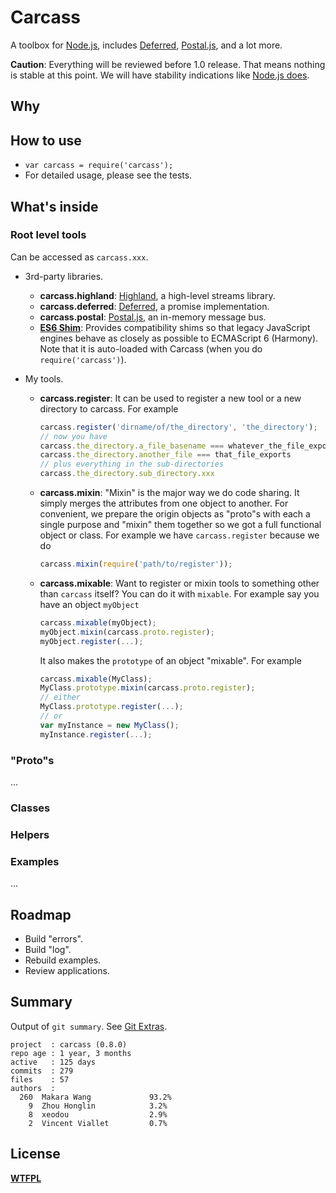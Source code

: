 # Carcass

A toolbox for [Node.js](http://nodejs.org/), includes [Deferred](https://github.com/medikoo/deferred), [Postal.js](https://github.com/postaljs/postal.js), and a lot more.

__Caution__: Everything will be reviewed before 1.0 release. That means nothing is stable at this point. We will have stability indications like [Node.js does](http://nodejs.org/api/documentation.html#documentation_stability_index).

## Why

## How to use

* `var carcass = require('carcass');`
* For detailed usage, please see the tests.

## What's inside

### Root level tools

Can be accessed as `carcass.xxx`.

* 3rd-party libraries.
    * __carcass.highland__: [Highland](https://github.com/caolan/highland), a high-level streams library.
    * __carcass.deferred__: [Deferred](https://github.com/medikoo/deferred), a promise implementation.
    * __carcass.postal__: [Postal.js](https://github.com/postaljs/postal.js), an in-memory message bus.
    * __[ES6 Shim](https://github.com/paulmillr/es6-shim)__: Provides compatibility shims so that legacy JavaScript engines behave as closely as possible to ECMAScript 6 (Harmony). Note that it is auto-loaded with Carcass (when you do `require('carcass')`).

* My tools.
    * __carcass.register__: It can be used to register a new tool or a new directory to carcass. For example

        ```js
        carcass.register('dirname/of/the_directory', 'the_directory');
        // now you have
        carcass.the_directory.a_file_basename === whatever_the_file_exports
        carcass.the_directory.another_file === that_file_exports
        // plus everything in the sub-directories
        carcass.the_directory.sub_directory.xxx
        ```

    * __carcass.mixin__: "Mixin" is the major way we do code sharing. It simply merges the attributes from one object to another. For convenient, we prepare the origin objects as "proto"s with each a single purpose and "mixin" them together so we got a full functional object or class. For example we have `carcass.register` because we do

        ```js
        carcass.mixin(require('path/to/register'));
        ```

    * __carcass.mixable__: Want to register or mixin tools to something other than `carcass` itself? You can do it with `mixable`. For example say you have an object `myObject`

        ```js
        carcass.mixable(myObject);
        myObject.mixin(carcass.proto.register);
        myObject.register(...);
        ```

        It also makes the `prototype` of an object "mixable". For example

        ```js
        carcass.mixable(MyClass);
        MyClass.prototype.mixin(carcass.proto.register);
        // either
        MyClass.prototype.register(...);
        // or
        var myInstance = new MyClass();
        myInstance.register(...);
        ```

### "Proto"s

...

### Classes

### Helpers

### Examples

...

## Roadmap

* Build "errors".
* Build "log".
* Rebuild examples.
* Review applications.

## Summary

Output of `git summary`. See [Git Extras](https://github.com/visionmedia/git-extras).

```
project  : carcass (0.8.0)
repo age : 1 year, 3 months
active   : 125 days
commits  : 279
files    : 57
authors  :
  260  Makara Wang             93.2%
    9  Zhou Honglin            3.2%
    8  xeodou                  2.9%
    2  Vincent Viallet         0.7%
```

## License

__[WTFPL](http://en.wikipedia.org/wiki/WTFPL)__
